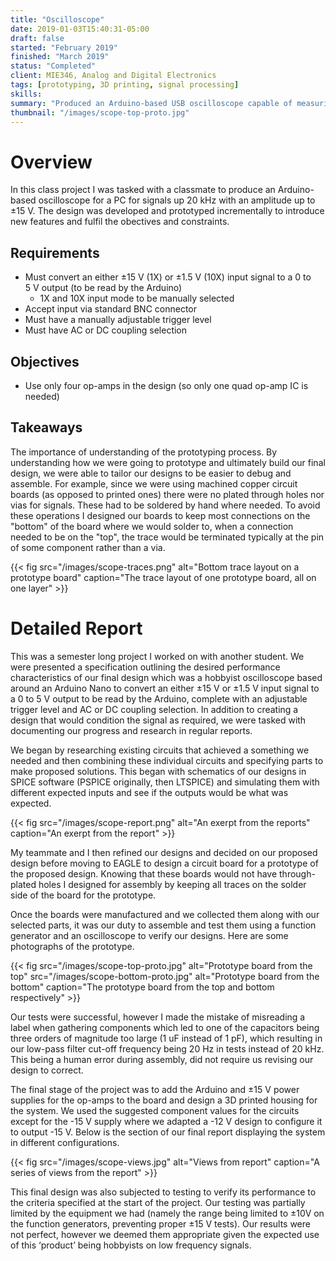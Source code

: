 ```yaml
---
title: "Oscilloscope"
date: 2019-01-03T15:40:31-05:00
draft: false
started: "February 2019"
finished: "March 2019"
status: "Completed"
client: MIE346, Analog and Digital Electronics
tags: [prototyping, 3D printing, signal processing]
skills:
summary: "Produced an Arduino-based USB oscilloscope capable of measuring signals up to 20&nbsp;kHz, with AC/DC coupling and hardware 1X/10X scaling"
thumbnail: "/images/scope-top-proto.jpg"
---
```


# Overview

In this class project I was tasked with a classmate to produce an Arduino-based oscilloscope for a PC for signals up 20&nbsp;kHz with an amplitude up to ±15&nbsp;V. The design was developed and prototyped incrementally to introduce new features and fulfil the obectives and constraints.

## Requirements
- Must convert an either ±15&nbsp;V (1X) or ±1.5&nbsp;V (10X) input signal to a 0 to 5&nbsp;V output (to be read by the Arduino)
  - 1X and 10X input mode to be manually selected
- Accept input via standard BNC connector
- Must have a manually adjustable trigger level
- Must have AC or DC coupling selection

## Objectives
- Use only four op-amps in the design (so only one quad op-amp IC is needed)

## Takeaways
The importance of understanding of the prototyping process. By understanding how we were going to prototype and ultimately build our final design, we were able to tailor our designs to be easier to debug and assemble. For example, since we were using machined copper circuit boards (as opposed to printed ones) there were no plated through holes nor vias for signals. These had to be soldered by hand where needed. To avoid these operations I designed our boards to keep most connections on the "bottom" of the board where we would solder to, when a connection needed to be on the "top", the trace would be terminated typically at the pin of some component rather than a via.

{{< fig src="/images/scope-traces.png" alt="Bottom trace layout on a prototype board" caption="The trace layout of one prototype board, all on one layer" >}}

# Detailed Report

This was a semester long project I worked on with another student. We were presented a specification outlining the desired performance characteristics of our final design which was a hobbyist oscilloscope based around an Arduino Nano to convert an either ±15&nbsp;V or ±1.5&nbsp;V input signal to a 0 to 5&nbsp;V output to be read by the Arduino, complete with an adjustable trigger level and AC or DC coupling selection. In addition to creating a design that would condition the signal as required, we were tasked with documenting our progress and research in regular reports. 

We began by researching existing circuits that achieved a something we needed and then combining these individual circuits and specifying parts to make proposed solutions. This began with schematics of our designs in SPICE software (PSPICE originally, then LTSPICE) and simulating them with different expected inputs and see if the outputs would be what was expected.

{{< fig src="/images/scope-report.png" alt="An exerpt from the reports" caption="An exerpt from the report" >}}

My teammate and I then refined our designs and decided on our proposed design before moving to EAGLE to design a circuit board for a prototype of the proposed design. Knowing that these boards would not have through-plated holes I designed for assembly by keeping all traces on the solder side of the board for the prototype.

Once the boards were manufactured and we collected them along with our selected parts, it was our duty to assemble and test them using a function generator and an oscilloscope to verify our designs. Here are some photographs of the prototype.

{{< fig src="/images/scope-top-proto.jpg" alt="Prototype board from the top" src="/images/scope-bottom-proto.jpg" alt="Prototype board from the bottom" caption="The prototype board from the top and bottom respectively" >}}

Our tests were successful, however I made the mistake of misreading a label when gathering components which led to one of the capacitors being three orders of magnitude too large (1&nbsp;uF instead of 1&nbsp;pF), which resulting in our low-pass filter cut-off frequency being 20&nbsp;Hz in tests instead of 20&nbsp;kHz. This being a human error during assembly, did not require us revising our design to correct.

The final stage of the project was to add the Arduino and ±15&nbsp;V power supplies for the op-amps to the board and design a 3D printed housing for the system. We used the suggested component values for the circuits except for the -15&nbsp;V supply where we adapted a -12&nbsp;V design to configure it to output -15&nbsp;V. Below is the section of our final report displaying the system in different configurations.

{{< fig src="/images/scope-views.jpg" alt="Views from report" caption="A series of views from the report" >}}

This final design was also subjected to testing to verify its performance to the criteria specified at the start of the project. Our testing was partially limited by the equipment we had (namely the range being limited to ±10V on the function generators, preventing proper ±15&nbsp;V tests). Our results were not perfect, however we deemed them appropriate given the expected use of this ‘product’ being hobbyists on low frequency signals.

